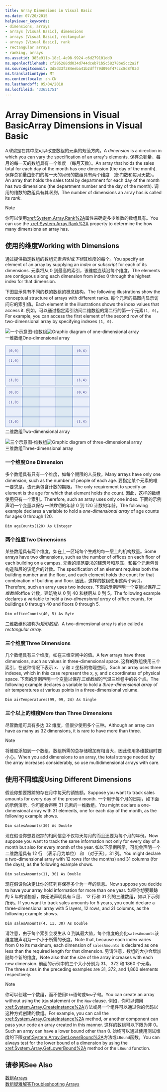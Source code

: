```yaml
---
title: Array Dimensions in Visual Basic
ms.date: 07/20/2015
helpviewer_keywords:
- dimensions, arrays
- arrays [Visual Basic], dimensions
- arrays [Visual Basic], rectangular
- arrays [Visual Basic], rank
- rectangular arrays
- ranking, arrays
ms.assetid: 385e911b-18c1-4e98-9924-c6d279101dd9
ms.openlocfilehash: cf295288dd034d744dceb71b5c58278be5cc2a2f
ms.sourcegitcommit: 3d5d33f384eeba41b2dff79d096f47ccc8d8f03d
ms.translationtype: MT
ms.contentlocale: zh-CN
ms.lasthandoff: 05/04/2018
ms.locfileid: "33651751"
---
```

# <a name="array-dimensions-in-visual-basic"></a><span data-ttu-id="d74e3-102">Array Dimensions in Visual Basic</span><span class="sxs-lookup"><span data-stu-id="d74e3-102">Array Dimensions in Visual Basic</span></span>
<span data-ttu-id="d74e3-103">A*维度*是在其中您可以改变数组的元素的规范方向。</span><span class="sxs-lookup"><span data-stu-id="d74e3-103">A *dimension* is a direction in which you can vary the specification of an array's elements.</span></span> <span data-ttu-id="d74e3-104">保存总销量，每月的每一天的数组具有一个维度 （每月天数）。</span><span class="sxs-lookup"><span data-stu-id="d74e3-104">An array that holds the sales total for each day of the month has one dimension (the day of the month).</span></span> <span data-ttu-id="d74e3-105">保存总销量由部门的每一天的月份的数组具有两个维度 （部门数和每月天数）。</span><span class="sxs-lookup"><span data-stu-id="d74e3-105">An array that holds the sales total by department for each day of the month has two dimensions (the department number and the day of the month).</span></span> <span data-ttu-id="d74e3-106">调用的维数的数组具有其*级别*。</span><span class="sxs-lookup"><span data-stu-id="d74e3-106">The number of dimensions an array has is called its *rank*.</span></span>  
  
> [!NOTE]
>  <span data-ttu-id="d74e3-107">你可以使用<xref:System.Array.Rank%2A>属性来确定多少维数的数组具有。</span><span class="sxs-lookup"><span data-stu-id="d74e3-107">You can use the <xref:System.Array.Rank%2A> property to determine the how many dimensions an array has.</span></span>  
  
## <a name="working-with-dimensions"></a><span data-ttu-id="d74e3-108">使用的维度</span><span class="sxs-lookup"><span data-stu-id="d74e3-108">Working with Dimensions</span></span>  
 <span data-ttu-id="d74e3-109">通过提供指定数组的数组元素*索引*或*下标*其维度的每个。</span><span class="sxs-lookup"><span data-stu-id="d74e3-109">You specify an element of an array by supplying an *index* or *subscript* for each of its dimensions.</span></span> <span data-ttu-id="d74e3-110">元素将从 0 到最高的索引，该维度连续沿每个维度。</span><span class="sxs-lookup"><span data-stu-id="d74e3-110">The elements are contiguous along each dimension from index 0 through the highest index for that dimension.</span></span>  
  
 <span data-ttu-id="d74e3-111">下图显示具有不同的秩的数组的概念结构。</span><span class="sxs-lookup"><span data-stu-id="d74e3-111">The following illustrations show the conceptual structure of arrays with different ranks.</span></span> <span data-ttu-id="d74e3-112">每个元素的插图内显示访问它的索引值。</span><span class="sxs-lookup"><span data-stu-id="d74e3-112">Each element in the illustrations shows the index values that access it.</span></span> <span data-ttu-id="d74e3-113">例如，可以通过指定索引访问二维数组的第二行的第一个元素`(1, 0)`。</span><span class="sxs-lookup"><span data-stu-id="d74e3-113">For example, you can access the first element of the second row of the two-dimensional array by specifying indexes `(1, 0)`.</span></span>  
  
 <span data-ttu-id="d74e3-114">![一个示意图&#45;维数组](../../../../visual-basic/programming-guide/language-features/arrays/media/arrayexdimone.gif "ArrayExDimOne")</span><span class="sxs-lookup"><span data-stu-id="d74e3-114">![Graphic diagram of one&#45;dimensional array](../../../../visual-basic/programming-guide/language-features/arrays/media/arrayexdimone.gif "ArrayExDimOne")</span></span>  
<span data-ttu-id="d74e3-115">一维数组</span><span class="sxs-lookup"><span data-stu-id="d74e3-115">One-dimensional array</span></span>  
  
 <span data-ttu-id="d74e3-116">![两个图形关系图&#45;维数组](../../../../visual-basic/programming-guide/language-features/arrays/media/arrayexdimtwo.gif "ArrayExDimTwo")</span><span class="sxs-lookup"><span data-stu-id="d74e3-116">![Graphic diagram of two&#45;dimensional array](../../../../visual-basic/programming-guide/language-features/arrays/media/arrayexdimtwo.gif "ArrayExDimTwo")</span></span>  
<span data-ttu-id="d74e3-117">二维数组</span><span class="sxs-lookup"><span data-stu-id="d74e3-117">Two-dimensional array</span></span>  
  
 <span data-ttu-id="d74e3-118">![三个示意图&#45;维数组](../../../../visual-basic/programming-guide/language-features/arrays/media/arrayexdimthree.gif "ArrayExDimThree")</span><span class="sxs-lookup"><span data-stu-id="d74e3-118">![Graphic diagram of three&#45;dimensional array](../../../../visual-basic/programming-guide/language-features/arrays/media/arrayexdimthree.gif "ArrayExDimThree")</span></span>  
<span data-ttu-id="d74e3-119">三维数组</span><span class="sxs-lookup"><span data-stu-id="d74e3-119">Three-dimensional array</span></span>  
  
### <a name="one-dimension"></a><span data-ttu-id="d74e3-120">一个维度</span><span class="sxs-lookup"><span data-stu-id="d74e3-120">One Dimension</span></span>  
 <span data-ttu-id="d74e3-121">多个数组具有只有一个维度，如每个期限的人员数。</span><span class="sxs-lookup"><span data-stu-id="d74e3-121">Many arrays have only one dimension, such as the number of people of each age.</span></span> <span data-ttu-id="d74e3-122">要指定某个元素的唯一要求是，该元素包含计数的期限。</span><span class="sxs-lookup"><span data-stu-id="d74e3-122">The only requirement to specify an element is the age for which that element holds the count.</span></span> <span data-ttu-id="d74e3-123">因此，这样的数组使用只有一个索引。</span><span class="sxs-lookup"><span data-stu-id="d74e3-123">Therefore, such an array uses only one index.</span></span> <span data-ttu-id="d74e3-124">下面的示例声明一个变量以保存*一维数组*的年龄 0 到 120 计数的年龄。</span><span class="sxs-lookup"><span data-stu-id="d74e3-124">The following example declares a variable to hold a *one-dimensional array* of age counts for ages 0 through 120.</span></span>  
  
```  
Dim ageCounts(120) As UInteger  
```  
  
### <a name="two-dimensions"></a><span data-ttu-id="d74e3-125">两个维度</span><span class="sxs-lookup"><span data-stu-id="d74e3-125">Two Dimensions</span></span>  
 <span data-ttu-id="d74e3-126">某些数组具有两个维度，如在上一区域每个生成的每一层上的机构数量。</span><span class="sxs-lookup"><span data-stu-id="d74e3-126">Some arrays have two dimensions, such as the number of offices on each floor of each building on a campus.</span></span> <span data-ttu-id="d74e3-127">元素的规范要求的建筑号和基底，和每个元素包含构造和层的该组合的计数。</span><span class="sxs-lookup"><span data-stu-id="d74e3-127">The specification of an element requires both the building number and the floor, and each element holds the count for that combination of building and floor.</span></span> <span data-ttu-id="d74e3-128">因此，这样的数组使用这两个索引。</span><span class="sxs-lookup"><span data-stu-id="d74e3-128">Therefore, such an array uses two indexes.</span></span> <span data-ttu-id="d74e3-129">下面的示例声明一个变量以保存*二维数组*office 计数，建筑物从 0 到 40 和楼层从 0 到 5。</span><span class="sxs-lookup"><span data-stu-id="d74e3-129">The following example declares a variable to hold a *two-dimensional array* of office counts, for buildings 0 through 40 and floors 0 through 5.</span></span>  
  
```  
Dim officeCounts(40, 5) As Byte  
```  
  
 <span data-ttu-id="d74e3-130">二维数组也被称为*矩形数组*。</span><span class="sxs-lookup"><span data-stu-id="d74e3-130">A two-dimensional array is also called a *rectangular array*.</span></span>  
  
### <a name="three-dimensions"></a><span data-ttu-id="d74e3-131">三个维度</span><span class="sxs-lookup"><span data-stu-id="d74e3-131">Three Dimensions</span></span>  
 <span data-ttu-id="d74e3-132">几个数组具有三个维度，如在三维空间中的值。</span><span class="sxs-lookup"><span data-stu-id="d74e3-132">A few arrays have three dimensions, such as values in three-dimensional space.</span></span> <span data-ttu-id="d74e3-133">这样的数组使用三个索引，在这种情况下表示 x、 y 和 z 坐标的物理空间。</span><span class="sxs-lookup"><span data-stu-id="d74e3-133">Such an array uses three indexes, which in this case represent the x, y, and z coordinates of physical space.</span></span> <span data-ttu-id="d74e3-134">下面的示例声明一个变量以保存*三维数组*的气温三维卷中的各个点。</span><span class="sxs-lookup"><span data-stu-id="d74e3-134">The following example declares a variable to hold a *three-dimensional array* of air temperatures at various points in a three-dimensional volume.</span></span>  
  
```  
Dim airTemperatures(99, 99, 24) As Single  
```  
  
### <a name="more-than-three-dimensions"></a><span data-ttu-id="d74e3-135">三个以上的维度</span><span class="sxs-lookup"><span data-stu-id="d74e3-135">More than Three Dimensions</span></span>  
 <span data-ttu-id="d74e3-136">尽管数组可具有多达 32 维度，但很少使用多个三种。</span><span class="sxs-lookup"><span data-stu-id="d74e3-136">Although an array can have as many as 32 dimensions, it is rare to have more than three.</span></span>  
  
> [!NOTE]
>  <span data-ttu-id="d74e3-137">将维度添加到一个数组，数组所需的总存储增加有相当大，因此使用多维数组时要小心。</span><span class="sxs-lookup"><span data-stu-id="d74e3-137">When you add dimensions to an array, the total storage needed by the array increases considerably, so use multidimensional arrays with care.</span></span>  
  
## <a name="using-different-dimensions"></a><span data-ttu-id="d74e3-138">使用不同维度</span><span class="sxs-lookup"><span data-stu-id="d74e3-138">Using Different Dimensions</span></span>  
 <span data-ttu-id="d74e3-139">假设你想要跟踪的存在月中每天的销售额。</span><span class="sxs-lookup"><span data-stu-id="d74e3-139">Suppose you want to track sales amounts for every day of the present month.</span></span> <span data-ttu-id="d74e3-140">一个用于每个月的日期，如下面的示例演示，你可能会声明 31 元素的一维数组。</span><span class="sxs-lookup"><span data-stu-id="d74e3-140">You might declare a one-dimensional array with 31 elements, one for each day of the month, as the following example shows.</span></span>  
  
```  
Dim salesAmounts(30) As Double  
```  
  
 <span data-ttu-id="d74e3-141">现在假设你想要跟踪的相同信息不仅每天每月的而且还要为每个月的年份。</span><span class="sxs-lookup"><span data-stu-id="d74e3-141">Now suppose you want to track the same information not only for every day of a month but also for every month of the year.</span></span> <span data-ttu-id="d74e3-142">如以下示例所示，可能会声明一个二维数组具有 12 行 （表示月为单位） 和 （对于天），31 列。</span><span class="sxs-lookup"><span data-stu-id="d74e3-142">You might declare a two-dimensional array with 12 rows (for the months) and 31 columns (for the days), as the following example shows.</span></span>  
  
```  
Dim salesAmounts(11, 30) As Double  
```  
  
 <span data-ttu-id="d74e3-143">现在假设你决定让你的阵列将保存多个为一年的信息。</span><span class="sxs-lookup"><span data-stu-id="d74e3-143">Now suppose you decide to have your array hold information for more than one year.</span></span> <span data-ttu-id="d74e3-144">如果你想要跟踪的 5 年的销售额，你无法声明具有 5 层、 12 行和 31 列的三维数组，如以下示例所示。</span><span class="sxs-lookup"><span data-stu-id="d74e3-144">If you want to track sales amounts for 5 years, you could declare a three-dimensional array with 5 layers, 12 rows, and 31 columns, as the following example shows.</span></span>  
  
```  
Dim salesAmounts(4, 11, 30) As Double  
```  
  
 <span data-ttu-id="d74e3-145">请注意，由于每个索引会发生从 0 到其最大值，每个维度的变化`salesAmounts`该维度被声明为一个小于所需的长度。</span><span class="sxs-lookup"><span data-stu-id="d74e3-145">Note that, because each index varies from 0 to its maximum, each dimension of `salesAmounts` is declared as one less than the required length for that dimension.</span></span> <span data-ttu-id="d74e3-146">另请注意，数组的大小会增加随每个新的维度。</span><span class="sxs-lookup"><span data-stu-id="d74e3-146">Note also that the size of the array increases with each new dimension.</span></span> <span data-ttu-id="d74e3-147">前面的示例中的三个大小分别为 31、 372 和 1860 个元素。</span><span class="sxs-lookup"><span data-stu-id="d74e3-147">The three sizes in the preceding examples are 31, 372, and 1,860 elements respectively.</span></span>  
  
> [!NOTE]
>  <span data-ttu-id="d74e3-148">你可以创建一个数组，而不使用`Dim`语句或`New`子句。</span><span class="sxs-lookup"><span data-stu-id="d74e3-148">You can create an array without using the `Dim` statement or the `New` clause.</span></span> <span data-ttu-id="d74e3-149">例如，你可以调用<xref:System.Array.CreateInstance%2A>方法或另一个组件可以通过你的代码以这种方式创建的数组。</span><span class="sxs-lookup"><span data-stu-id="d74e3-149">For example, you can call the <xref:System.Array.CreateInstance%2A> method, or another component can pass your code an array created in this manner.</span></span> <span data-ttu-id="d74e3-150">这样的数组可以下限为非 0。</span><span class="sxs-lookup"><span data-stu-id="d74e3-150">Such an array can have a lower bound other than 0.</span></span> <span data-ttu-id="d74e3-151">始终可以通过使用测试维度的下限<xref:System.Array.GetLowerBound%2A>方法或`LBound`函数。</span><span class="sxs-lookup"><span data-stu-id="d74e3-151">You can always test for the lower bound of a dimension by using the <xref:System.Array.GetLowerBound%2A> method or the `LBound` function.</span></span>  
  
## <a name="see-also"></a><span data-ttu-id="d74e3-152">请参阅</span><span class="sxs-lookup"><span data-stu-id="d74e3-152">See Also</span></span>  
 [<span data-ttu-id="d74e3-153">数组</span><span class="sxs-lookup"><span data-stu-id="d74e3-153">Arrays</span></span>](../../../../visual-basic/programming-guide/language-features/arrays/index.md)  
 [<span data-ttu-id="d74e3-154">数组疑难解答</span><span class="sxs-lookup"><span data-stu-id="d74e3-154">Troubleshooting Arrays</span></span>](../../../../visual-basic/programming-guide/language-features/arrays/troubleshooting-arrays.md)
